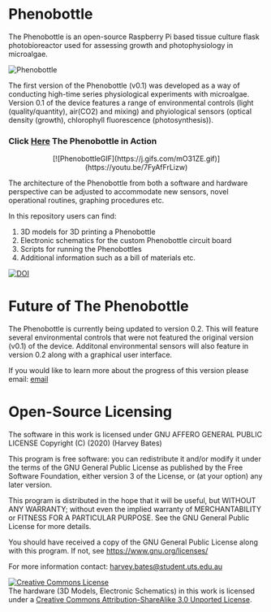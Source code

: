 # Phenobottle
The Phenobottle is an open-source Raspberry Pi based tissue culture flask photobioreactor used for assessing growth and photophysiology in microalgae. 

![Phenobottle](https://github.com/Phenobottle/Phenobottle/blob/master/Phenobottle%20Image.png)

The first version of the Phenobottle (v0.1) was developed as a way of conducting high-time series physiological experiments with microalgae. Version 0.1 of the device features a range of environmental controls (light (quality/quantity), air(CO2) and mixing) and phyiological sensors (optical density (growth), chlorophyll fluorescence (photosynthesis)).

### Click [Here](https://youtu.be/7FyAfFrLizw) The Phenobottle in Action
<p align="center">
[![PhenobottleGIF](https://j.gifs.com/mO31ZE.gif)](https://youtu.be/7FyAfFrLizw)
</p>

The architecture of the Phenobottle from both a software and hardware perspective can be adjusted to accommodate new sensors, novel operational routines, graphing procedures etc.

In this repository users can find:
1.	3D models for 3D printing a Phenobottle
2.	Electronic schematics for the custom Phenobottle circuit board
3.	Scripts for running the Phenobottles
4.	Additional information such as a bill of materials etc.

[![DOI](https://zenodo.org/badge/248412211.svg)](https://zenodo.org/badge/latestdoi/248412211)

# Future of The Phenobottle
The Phenobottle is currently being updated to version 0.2. This will feature several environmental controls that were not featured the original version (v0.1) of the device. Additonal environmental sensors will also feature in version 0.2 along with a graphical user interface. 

If you would like to learn more about the progress of this version please email: [email](harvey_bates@hotmail.com)
 
# Open-Source Licensing

The software in this work is licensed under GNU AFFERO GENERAL PUBLIC LICENSE
  Copyright (C) (2020)  (Harvey Bates)

  This program is free software: you can redistribute it and/or modify
  it under the terms of the GNU General Public License as published by
  the Free Software Foundation, either version 3 of the License, or
  (at your option) any later version.

  This program is distributed in the hope that it will be useful,
  but WITHOUT ANY WARRANTY; without even the implied warranty of
  MERCHANTABILITY or FITNESS FOR A PARTICULAR PURPOSE.  See the
  GNU General Public License for more details.

  You should have received a copy of the GNU General Public License
  along with this program.  If not, see <https://www.gnu.org/licenses/>

  For more information contact: harvey.bates@student.uts.edu.au

<a rel="license" href="http://creativecommons.org/licenses/by-sa/3.0/"><img alt="Creative Commons License" style="border-width:0" src="https://i.creativecommons.org/l/by-sa/3.0/88x31.png" /></a><br />The hardware (3D Models, Electronic Schematics) in this work is licensed under a <a rel="license" href="http://creativecommons.org/licenses/by-sa/3.0/">Creative Commons Attribution-ShareAlike 3.0 Unported License</a>.

